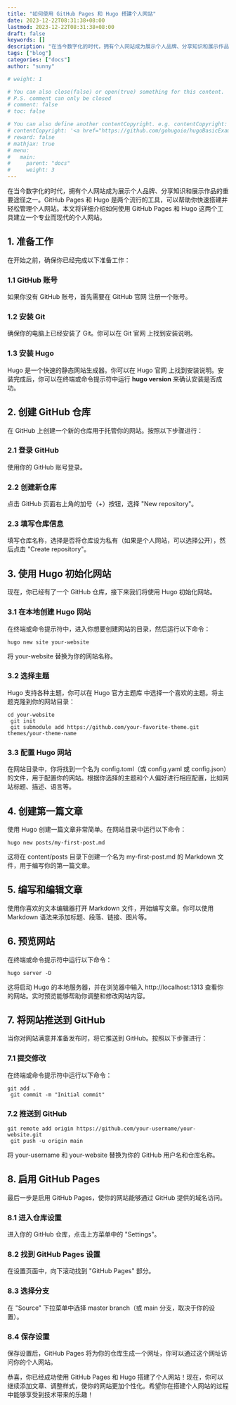```yaml
---
title: "如何使用 GitHub Pages 和 Hugo 搭建个人网站"
date: 2023-12-22T08:31:38+08:00
lastmod: 2023-12-22T08:31:38+08:00
draft: false
keywords: []
description: "在当今数字化的时代，拥有个人网站成为展示个人品牌、分享知识和展示作品的重要途径之一。GitHub Pages 和 Hugo 是两个流行的工具，可以帮助你快速搭建并轻松管理个人网站。本文将详细介绍如何使用 GitHub Pages 和 Hugo 这两个工具建立一个专业而现代的个人网站。"
tags: ["blog"]
categories: ["docs"]
author: "sunny"

# weight: 1

# You can also close(false) or open(true) something for this content.
# P.S. comment can only be closed
# comment: false
# toc: false

# You can also define another contentCopyright. e.g. contentCopyright: "This is another copyright."
# contentCopyright: '<a href="https://github.com/gohugoio/hugoBasicExample" rel="noopener" target="_blank">See origin</a>'
# reward: false
# mathjax: true
# menu:
#   main:
#     parent: "docs"
#     weight: 3
---
```


在当今数字化的时代，拥有个人网站成为展示个人品牌、分享知识和展示作品的重要途径之一。GitHub Pages 和 Hugo 是两个流行的工具，可以帮助你快速搭建并轻松管理个人网站。本文将详细介绍如何使用 GitHub Pages 和 Hugo 这两个工具建立一个专业而现代的个人网站。

## 1. 准备工作 ##
在开始之前，确保你已经完成以下准备工作：

### 1.1 GitHub 账号 ###
如果你没有 GitHub 账号，首先需要在 GitHub 官网 注册一个账号。

### 1.2 安装 Git ###
确保你的电脑上已经安装了 Git。你可以在 Git 官网 上找到安装说明。

### 1.3 安装 Hugo ###
Hugo 是一个快速的静态网站生成器。你可以在 Hugo 官网 上找到安装说明。安装完成后，你可以在终端或命令提示符中运行 **hugo version** 来确认安装是否成功。

## 2. 创建 GitHub 仓库 ##
在 GitHub 上创建一个新的仓库用于托管你的网站。按照以下步骤进行：

### 2.1 登录 GitHub ###
使用你的 GitHub 账号登录。

### 2.2 创建新仓库 ###
点击 GitHub 页面右上角的加号（+）按钮，选择 "New repository"。

### 2.3 填写仓库信息 ###
填写仓库名称，选择是否将仓库设为私有（如果是个人网站，可以选择公开），然后点击 "Create repository"。

## 3. 使用 Hugo 初始化网站 ##
现在，你已经有了一个 GitHub 仓库，接下来我们将使用 Hugo 初始化网站。

### 3.1 在本地创建 Hugo 网站 ###
在终端或命令提示符中，进入你想要创建网站的目录，然后运行以下命令：

    hugo new site your-website

将 your-website 替换为你的网站名称。

### 3.2 选择主题 ###
Hugo 支持各种主题，你可以在 Hugo 官方主题库 中选择一个喜欢的主题。将主题克隆到你的网站目录：

    cd your-website
     git init
     git submodule add https://github.com/your-favorite-theme.git themes/your-theme-name

### 3.3 配置 Hugo 网站 ###
在网站目录中，你将找到一个名为 config.toml（或 config.yaml 或 config.json）的文件，用于配置你的网站。根据你选择的主题和个人偏好进行相应配置，比如网站标题、描述、语言等。

## 4. 创建第一篇文章 ##
使用 Hugo 创建一篇文章非常简单。在网站目录中运行以下命令：

    hugo new posts/my-first-post.md

这将在 content/posts 目录下创建一个名为 my-first-post.md 的 Markdown 文件，用于编写你的第一篇文章。

## 5. 编写和编辑文章 ##
使用你喜欢的文本编辑器打开 Markdown 文件，开始编写文章。你可以使用 Markdown 语法来添加标题、段落、链接、图片等。

## 6. 预览网站 ##
在终端或命令提示符中运行以下命令：

    hugo server -D

这将启动 Hugo 的本地服务器，并在浏览器中输入 http://localhost:1313 查看你的网站。实时预览能够帮助你调整和修改网站内容。

## 7. 将网站推送到 GitHub ##
当你对网站满意并准备发布时，将它推送到 GitHub。按照以下步骤进行：

### 7.1 提交修改 ###
在终端或命令提示符中运行以下命令：

    git add .
     git commit -m "Initial commit"

### 7.2 推送到 GitHub ###

    git remote add origin https://github.com/your-username/your-website.git
     git push -u origin main

将 your-username 和 your-website 替换为你的 GitHub 用户名和仓库名称。

## 8. 启用 GitHub Pages ##
最后一步是启用 GitHub Pages，使你的网站能够通过 GitHub 提供的域名访问。

### 8.1 进入仓库设置 ###
进入你的 GitHub 仓库，点击上方菜单中的 "Settings"。

### 8.2 找到 GitHub Pages 设置 ###
在设置页面中，向下滚动找到 "GitHub Pages" 部分。

### 8.3 选择分支 ###
在 "Source" 下拉菜单中选择 master branch（或 main 分支，取决于你的设置）。

### 8.4 保存设置 ###
保存设置后，GitHub Pages 将为你的仓库生成一个网址，你可以通过这个网址访问你的个人网站。

恭喜，你已经成功使用 GitHub Pages 和 Hugo 搭建了个人网站！现在，你可以继续添加文章、调整样式，使你的网站更加个性化。希望你在搭建个人网站的过程中能够享受到技术带来的乐趣！